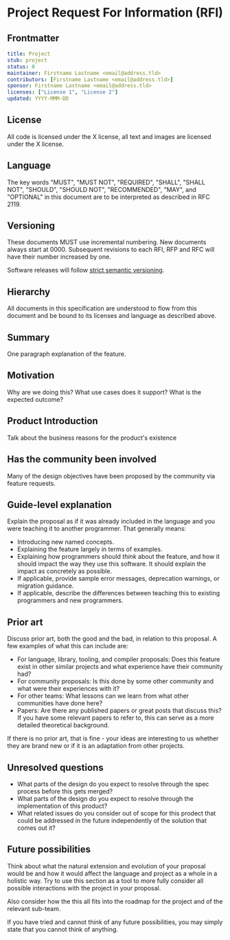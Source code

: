 # Project Request For Information (RFI)
[RFI]: #RFI

## Frontmatter
[frontmatter]: #frontmatter
```yaml
title: Project
stub: project
status: 0
maintainer: Firstname Lastname <email@address.tld>
contributors: [Firstname Lastname <email@address.tld>]
sponsor: Firstname Lastname <email@address.tld>
licenses: ["License 1", "License 2"]
updated: YYYY-MMM-DD
```

## License
[license]: #license

All code is licensed under the X license, all text and images are licensed under the X license.

## Language
[language]: #language

The key words "MUST", "MUST NOT", "REQUIRED", "SHALL", "SHALL NOT", "SHOULD", "SHOULD NOT", "RECOMMENDED", "MAY", and "OPTIONAL" in this document are to be interpreted as described in RFC 2119.

## Versioning
These documents MUST use incremental numbering. New documents always start at 0000. Subsequent revisions to each RFI, RFP and RFC will have their number increased by one.

Software releases will follow [strict semantic versioning](https://semver.org/).

## Hierarchy
[hierarchy]: #hierarchy
All documents in this specification are understood to flow from this document and be bound to its licenses and language as described above.

## Summary
[summary]: #summary

One paragraph explanation of the feature.

## Motivation
[motivation]: #motivation

Why are we doing this? What use cases does it support? What is the expected outcome?

## Product Introduction
[product]: #product

Talk about the business reasons for the product's existence

## Has the community been involved
[community-involvement]: #community-involvement

Many of the design objectives have been proposed by the community via feature requests.

## Guide-level explanation
[guide-level-explanation]: #guide-level-explanation

Explain the proposal as if it was already included in the language and you were
teaching it to another programmer. That generally means:

- Introducing new named concepts.
- Explaining the feature largely in terms of examples.
- Explaining how programmers should *think* about the feature, and how it should impact the
 way they use this software. It should explain the impact as concretely as possible.
- If applicable, provide sample error messages, deprecation warnings, or migration guidance.
- If applicable, describe the differences between teaching this to existing programmers
and new programmers.

## Prior art
[prior-art]: #prior-art

Discuss prior art, both the good and the bad, in relation to this proposal.
A few examples of what this can include are:

- For language, library, tooling, and compiler proposals: Does this feature
exist in other similar projects and what experience have their community had?
- For community proposals: Is this done by some other community and what were their
experiences with it?
- For other teams: What lessons can we learn from what other communities have done here?
- Papers: Are there any published papers or great posts that discuss this? If you
have some relevant papers to refer to, this can serve as a more detailed theoretical background.

If there is no prior art, that is fine - your ideas are interesting to us whether
they are brand new or if it is an adaptation from other projects.

## Unresolved questions
[unresolved-questions]: #unresolved-questions

- What parts of the design do you expect to resolve through the spec process
before this gets merged?
- What parts of the design do you expect to resolve through the implementation
of this product?
- What related issues do you consider out of scope for this prodect that could
be addressed in the future independently of the solution that comes out it?

## Future possibilities
[future-possibilities]: #future-possibilities

Think about what the natural extension and evolution of your proposal would
be and how it would affect the language and project as a whole in a holistic
way. Try to use this section as a tool to more fully consider all possible
interactions with the project in your proposal.

Also consider how the this all fits into the roadmap for the project
and of the relevant sub-team.

If you have tried and cannot think of any future possibilities,
you may simply state that you cannot think of anything.

